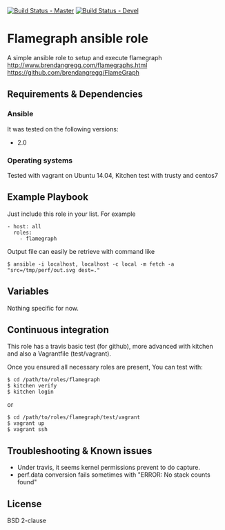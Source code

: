 [![Build Status - Master](https://travis-ci.org/juju4/ansible-flamegraph.svg?branch=master)](https://travis-ci.org/juju4/ansible-flamegraph)
[![Build Status - Devel](https://travis-ci.org/juju4/ansible-flamegraph.svg?branch=devel)](https://travis-ci.org/juju4/ansible-flamegraph/branches)
# Flamegraph ansible role

A simple ansible role to setup and execute flamegraph
http://www.brendangregg.com/flamegraphs.html
https://github.com/brendangregg/FlameGraph

## Requirements & Dependencies

### Ansible
It was tested on the following versions:
 * 2.0

### Operating systems

Tested with vagrant on Ubuntu 14.04, Kitchen test with trusty and centos7

## Example Playbook

Just include this role in your list.
For example

```
- host: all
  roles:
    - flamegraph
```

Output file can easily be retrieve with command like
```
$ ansible -i localhost, localhost -c local -m fetch -a "src=/tmp/perf/out.svg dest=."
```


## Variables

Nothing specific for now.

## Continuous integration

This role has a travis basic test (for github), more advanced with kitchen and also a Vagrantfile (test/vagrant).

Once you ensured all necessary roles are present, You can test with:
```
$ cd /path/to/roles/flamegraph
$ kitchen verify
$ kitchen login
```
or
```
$ cd /path/to/roles/flamegraph/test/vagrant
$ vagrant up
$ vagrant ssh
```

## Troubleshooting & Known issues

* Under travis, it seems kernel permissions prevent to do capture.
* perf.data conversion fails sometimes with "ERROR: No stack counts found"

## License

BSD 2-clause

